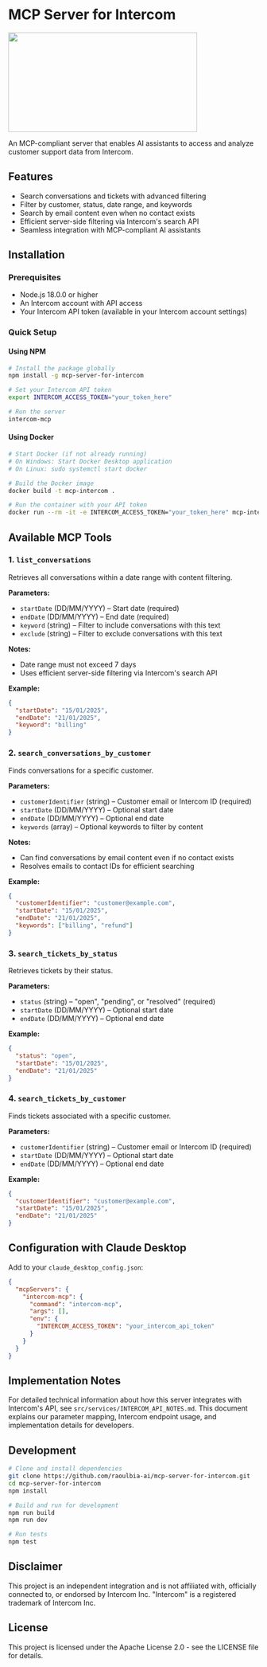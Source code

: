 # MCP Server for Intercom

<a href="https://glama.ai/mcp/servers/@raoulbia-ai/mcp-server-for-intercom">
  <img width="380" height="200" src="https://glama.ai/mcp/servers/@raoulbia-ai/mcp-server-for-intercom/badge" />
</a>

An MCP-compliant server that enables AI assistants to access and analyze customer support data from Intercom.

## Features

- Search conversations and tickets with advanced filtering
- Filter by customer, status, date range, and keywords
- Search by email content even when no contact exists
- Efficient server-side filtering via Intercom's search API
- Seamless integration with MCP-compliant AI assistants

## Installation

### Prerequisites
- Node.js 18.0.0 or higher
- An Intercom account with API access
- Your Intercom API token (available in your Intercom account settings)

### Quick Setup

#### Using NPM
```bash
# Install the package globally
npm install -g mcp-server-for-intercom

# Set your Intercom API token
export INTERCOM_ACCESS_TOKEN="your_token_here"

# Run the server
intercom-mcp
```

#### Using Docker
```bash
# Start Docker (if not already running)
# On Windows: Start Docker Desktop application
# On Linux: sudo systemctl start docker

# Build the Docker image
docker build -t mcp-intercom .

# Run the container with your API token
docker run --rm -it -e INTERCOM_ACCESS_TOKEN="your_token_here" mcp-intercom:latest
```

## Available MCP Tools

### 1. `list_conversations`
Retrieves all conversations within a date range with content filtering.

**Parameters:**
- `startDate` (DD/MM/YYYY) – Start date (required)
- `endDate` (DD/MM/YYYY) – End date (required)
- `keyword` (string) – Filter to include conversations with this text
- `exclude` (string) – Filter to exclude conversations with this text

**Notes:**
- Date range must not exceed 7 days
- Uses efficient server-side filtering via Intercom's search API

**Example:**
```json
{
  "startDate": "15/01/2025",
  "endDate": "21/01/2025",
  "keyword": "billing"
}
```

### 2. `search_conversations_by_customer`
Finds conversations for a specific customer.

**Parameters:**
- `customerIdentifier` (string) – Customer email or Intercom ID (required)
- `startDate` (DD/MM/YYYY) – Optional start date
- `endDate` (DD/MM/YYYY) – Optional end date
- `keywords` (array) – Optional keywords to filter by content

**Notes:**
- Can find conversations by email content even if no contact exists
- Resolves emails to contact IDs for efficient searching

**Example:**
```json
{
  "customerIdentifier": "customer@example.com",
  "startDate": "15/01/2025",
  "endDate": "21/01/2025",
  "keywords": ["billing", "refund"]
}
```

### 3. `search_tickets_by_status`
Retrieves tickets by their status.

**Parameters:**
- `status` (string) – "open", "pending", or "resolved" (required)
- `startDate` (DD/MM/YYYY) – Optional start date
- `endDate` (DD/MM/YYYY) – Optional end date

**Example:**
```json
{
  "status": "open",
  "startDate": "15/01/2025",
  "endDate": "21/01/2025"
}
```

### 4. `search_tickets_by_customer`
Finds tickets associated with a specific customer.

**Parameters:**
- `customerIdentifier` (string) – Customer email or Intercom ID (required)
- `startDate` (DD/MM/YYYY) – Optional start date
- `endDate` (DD/MM/YYYY) – Optional end date

**Example:**
```json
{
  "customerIdentifier": "customer@example.com",
  "startDate": "15/01/2025",
  "endDate": "21/01/2025"
}
```

## Configuration with Claude Desktop

Add to your `claude_desktop_config.json`:

```json
{
  "mcpServers": {
    "intercom-mcp": {
      "command": "intercom-mcp",
      "args": [],
      "env": {
        "INTERCOM_ACCESS_TOKEN": "your_intercom_api_token"
      }
    }
  }
}
```

## Implementation Notes

For detailed technical information about how this server integrates with Intercom's API, see `src/services/INTERCOM_API_NOTES.md`. This document explains our parameter mapping, Intercom endpoint usage, and implementation details for developers.

## Development

```bash
# Clone and install dependencies
git clone https://github.com/raoulbia-ai/mcp-server-for-intercom.git
cd mcp-server-for-intercom
npm install

# Build and run for development
npm run build
npm run dev

# Run tests
npm test
```

## Disclaimer

This project is an independent integration and is not affiliated with, officially connected to, or endorsed by Intercom Inc. "Intercom" is a registered trademark of Intercom Inc.

## License

This project is licensed under the Apache License 2.0 - see the LICENSE file for details.